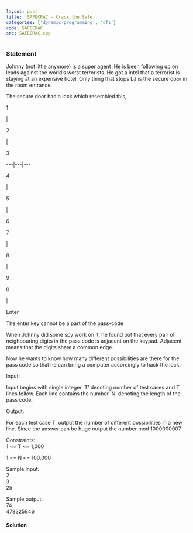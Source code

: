 ```yaml
---
layout: post
title:  SAFECRAC - Crack the Safe
categories: ['dynamic-programming', 'dfs']
code: SAFECRAC
src: SAFECRAC.cpp
---
```


### **Statement**

Johnny (not little anymore) is a super agent .He is been following up on leads
against the world’s worst terrorists. He got a intel that a terrorist is
staying at an expensive hotel. Only thing that stops LJ is the secure door in
the room entrance.

The secure door had a lock which resembled this,

1

|

2

|

3  
  
---|---|---  
  
4

|

5

|

6  
  
7

|

8

|

9  
  
0

|

Enter  
  
The enter key cannot be a part of the pass-code

When Johnny did some spy work on it, he found out that every pair of
neighbouring digits in the pass code is adjacent on the keypad. Adjacent means
that the digits share a common edge.

Now he wants to know how many different possibilities are there for the pass
code so that he can bring a computer accordingly to hack the lock.

Input:

Input begins with single integer ‘T’ denoting number of test cases and T lines
follow. Each line contains the number ‘N’ denoting the length of the pass
code.

Output:

For each test case T, output the number of different possibilities in a new
line. Since the answer can be huge output the number mod 1000000007

  

Constraints:  
1  <= T <= 1,000

1 <= N <= 100,000

  
Sample input:  
2  
3  
25

Sample output:  
74  
478325846  
  
  



#### **Solution**



